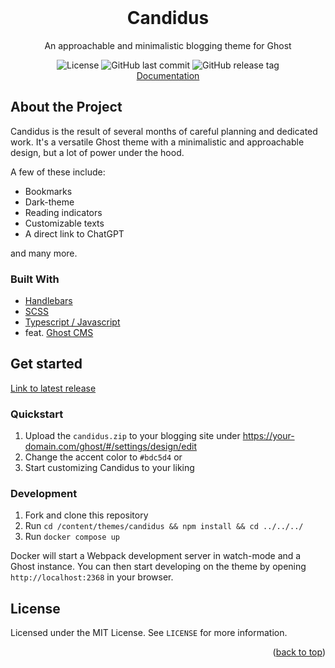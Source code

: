 <div id="top"></div>

<!-- PROJECT LOGO -->
<br />
<div align="center">

  <h1 align="center">Candidus</h1>
  <p>An approachable and minimalistic blogging theme for Ghost</p>
  <div align="center">
    <img alt="License" src="https://img.shields.io/github/license/tq-bit/candidus?style=plastic&logo=MIT"/>
    <img alt="GitHub last commit" src="https://img.shields.io/github/last-commit/tq-bit/candidus?style=plastic&logo=git"/>
    <img alt="GitHub release tag" src="https://img.shields.io/github/v/release/tq-bit/candidus?style=plastic&logo=github"/>
  </div>
  <a href="(https://tq-bit.github.io/candidus-docs)">Documentation</a>
</div>

## About the Project

Candidus is the result of several months of careful planning and dedicated work. It's a versatile Ghost theme with a minimalistic and approachable design, but a lot of power under the hood.

A few of these include:

- Bookmarks
- Dark-theme
- Reading indicators
- Customizable texts
- A direct link to ChatGPT

and many more.

### Built With

- [Handlebars](https://handlebarsjs.com/guide/)
- [SCSS](https://sass-lang.com/)
- [Typescript / Javascript](https://www.typescriptlang.org/)
- feat. [Ghost CMS](https://ghost.org/)

## Get started

[Link to latest release](https://github.com/tq-bit/candidus/releases/download/latest/candidus.zip)

### Quickstart

1. Upload the `candidus.zip` to your blogging site under https://your-domain.com/ghost/#/settings/design/edit
2. Change the accent color to `#bdc5d4` or
3. Start customizing Candidus to your liking

### Development

1. Fork and clone this repository
2. Run `cd /content/themes/candidus && npm install && cd ../../../`
3. Run `docker compose up`

Docker will start a Webpack development server in watch-mode and a Ghost instance. You can then start developing on the theme by opening `http://localhost:2368` in your browser.

<!-- LICENSE -->
## License

Licensed under the MIT License. See `LICENSE` for more information.

<p align="right">(<a href="#top">back to top</a>)</p>

